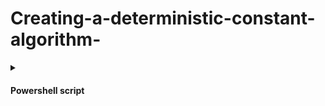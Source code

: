 # Creating-a-deterministic-constant-algorithm-






<details> 
  <summary> <h4>Powershell script</h4> </summary>
  
```powershell
write-host "Whatever number you give me, I will change it into the number 10 through the powers of mathematics!`n"

[Int]$original_number = read-host -prompt "Type a number, any number"
$final_number = $original_number

$final_number = $final_number + 5
$final_number *= 3
$final_number -= 15
$final_number /= $original_number
$final_number += 7
$number_is_10 = $final_number -eq 10

write-host "The number is equal to 10: $number_is_10."
write-host "The final number is $final_number."
``` 
</details>
